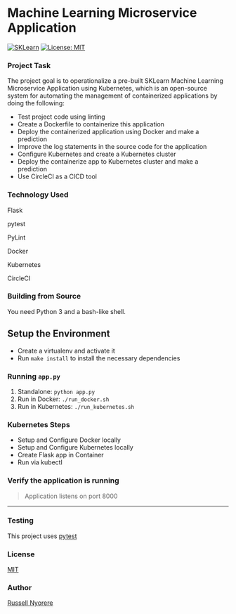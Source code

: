 # Machine Learning Microservice Application

[![SKLearn](https://circleci.com/gh/neorusse/sklearn-k8s.svg?style=svg)](https://circleci.com/gh/neorusse/sklearn-k8s) [![License: MIT](https://img.shields.io/badge/License-MIT-yellow.svg)](https://opensource.org/licenses/MIT)

### Project Task

The project goal is to operationalize a pre-built SKLearn Machine Learning Microservice Application using Kubernetes, which is an open-source system for automating the management of containerized applications by doing the following:

- Test project code using linting
- Create a Dockerfile to containerize this application
- Deploy the containerized application using Docker and make a prediction
- Improve the log statements in the source code for the application
- Configure Kubernetes and create a Kubernetes cluster
- Deploy the containerize app to Kubernetes cluster and make a prediction
- Use CircleCI as a CICD tool

### Technology Used

Flask

pytest

PyLint

Docker

Kubernetes

CircleCI

### Building from Source

You need Python 3 and a bash-like shell.

## Setup the Environment

- Create a virtualenv and activate it
- Run `make install` to install the necessary dependencies

### Running `app.py`

1. Standalone: `python app.py`
2. Run in Docker: `./run_docker.sh`
3. Run in Kubernetes: `./run_kubernetes.sh`

### Kubernetes Steps

- Setup and Configure Docker locally
- Setup and Configure Kubernetes locally
- Create Flask app in Container
- Run via kubectl

### Verify the application is running

> Application listens on port 8000

---

### Testing

This project uses [pytest](https://docs.pytest.org/en/latest/)

### License

[MIT](https://opensource.org/licenses/MIT)

### Author

[Russell Nyorere](https://neorusse.github.io/)
